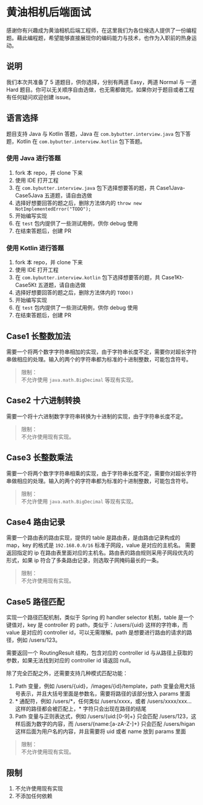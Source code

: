 # 黄油相机后端面试
感谢你有兴趣成为黄油相机后端工程师，在这里我们为各位候选人提供了一份编程题。藉此编程题，希望能够直接展现你的编码能力与技术，也作为入职前的热身运动。

## 说明
我们本次共准备了 5 道题目，供你选择，分别有两道 Easy，两道 Normal 与 一道 Hard 题目。你可以无关顺序自由选做，也无需都做完。如果你对于题目或者工程有任何疑问欢迎创建 issue。

## 语言选择
题目支持 Java 与 Kotlin 答题，Java 在 `com.bybutter.interview.java` 包下答题，Kotlin 在 `com.bybutter.interview.kotlin` 包下答题。

### 使用 Java 进行答题
01. fork 本 repo，并 clone 下来
02. 使用 IDE 打开工程
03. 在 `com.bybutter.interview.java` 包下选择想要答的题，共 Case1Java-Case5Java 五道题，请自由选做
04. 选择好想要回答的题之后，删除方法体内的 `throw new NotImplementedError("TODO");`
05. 开始编写实现
06. 在 `test` 包内提供了一些测试用例，供你 debug 使用
07. 在结束答题后，创建 PR

### 使用 Kotlin 进行答题
01. fork 本 repo，并 clone 下来
02. 使用 IDE 打开工程
03. 在 `com.bybutter.interview.kotlin` 包下选择想要答的题，共 Case1Kt-Case5Kt 五道题，请自由选做
04. 选择好想要回答的题之后，删除方法体内的 `TODO()`
05. 开始编写实现
06. 在 `test` 包内提供了一些测试用例，供你 debug 使用
07. 在结束答题后，创建 PR

## Case1 长整数加法
需要一个将两个数字字符串相加的实现，由于字符串长度不定，需要你对超长字符串做相应的处理。输入的两个的字符串都为标准的十进制整数，可能包含符号。

>限制：  
>不允许使用 `java.math.BigDecimal` 等现有实现。

## Case2 十六进制转换
需要一个将十六进制数字字符串转换为十进制的实现，由于字符串长度不定。

>限制：  
>不允许使用现有实现。

## Case3 长整数乘法
需要一个将两个数字字符串相乘的实现，由于字符串长度不定，需要你对超长字符串做相应的处理。输入的两个的字符串都为标准的十进制整数，可能包含符号。

>限制：  
>不允许使用 `java.math.BigDecimal` 等现有实现。

## Case4 路由记录
需要一个路由表的路由实现，提供的 table 是路由表，是由路由记录构成的 map，key 的格式是 `192.168.0.0/16` 标准子网段，value 是对应的主机名。
需要返回指定的 ip 在路由表里面对应的主机名。路由表的路由规则采用子网段优先的形式，如果 ip 符合了多条路由记录，则选取子网掩码最长的一条。

>限制：  
>不允许使用现有实现。

## Case5 路径匹配
实现一个路径匹配机制，类似于 Spring 的 handler selector 机制，table 是一个键值对，key 是 controller 的 path，类似于：/users/{uid} 这样的字符串，而 value 是对应的 controller id，可以无需理解。path 是想要进行路由的请求的路径，例如 /users/123。

需要返回一个 RoutingResult 结构，包含对应的 controller id 与从路径上获取的参数，如果无法找到对应的 controller id 请返回 null。

除了完全匹配之外，还需要支持几种模式匹配功能：  
1. Path 变量，例如 /users/{uid}，/images/{id}/template，path 变量会用大括号表示，并且大括号里面是参数名，需要将路径的该部分放入 params 里面
2. \* 通配符，例如 /users/\*，任何类似 /users/xxxx，或者 /users/xxxx/xxx... 这样的路径都会被匹配上，* 字符只会出现在路径的结尾
3. Path 变量与正则表达式，例如 /users/{uid:[0-9]+} 只会匹配 /users/123，这样后面为数字的内容，而 /users/{name:[a-zA-Z-]+} 只会匹配 /users/higan 这样后面为用户名的内容，并且需要将 uid 或者 name 放到 params 里面

>限制：  
>不允许使用现有实现。

## 限制
01. 不允许使用现有实现
02. 不添加任何依赖

